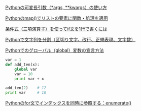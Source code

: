 [Pythonの可変長引数（*args, **kwargs）の使い方](https://note.nkmk.me/python-args-kwargs-usage/)

[Pythonのmap()でリストの要素に関数・処理を適用](https://note.nkmk.me/python-map-usage/)

[条件式（三項演算子）を使ってif文を1行で書くには](https://atmarkit.itmedia.co.jp/ait/articles/2104/02/news016.html)

[Pythonで文字列を分割（区切り文字、改行、正規表現、文字数）](https://note.nkmk.me/python-split-rsplit-splitlines-re/)

[Pythonでのグローバル（global）変数の宣言方法](https://uxmilk.jp/12505)  

```py
var = 1
def add_ten(x):
    global var
    var = 10
    print var + x
 
add_ten(2)    # 12
print var     # 10
```

[Pythonのfor文でインデックスを同時に参照する：enumerate()](https://uxmilk.jp/8680)

